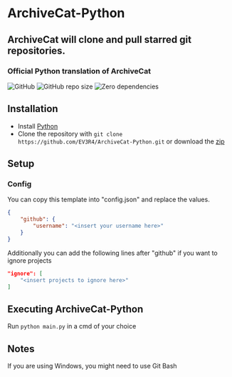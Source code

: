 # ArchiveCat-Python
## ArchiveCat will clone and pull starred git repositories.
### Official Python translation of ArchiveCat
![GitHub](https://img.shields.io/github/license/EV3R4/ArchiveCat-Python)
![GitHub repo size](https://img.shields.io/github/repo-size/EV3R4/ArchiveCat-Python)
![Zero dependencies](https://img.shields.io/badge/dependencies-0-success)

## Installation
* Install [Python](https://www.python.org/)
* Clone the repository with `git clone https://github.com/EV3R4/ArchiveCat-Python.git` or download the [zip](https://github.com/EV3R4/ArchiveCat-Python/archive/master.zip)

## Setup
### Config
You can copy this template into "config.json" and replace the values.
```json
{
    "github": {
        "username": "<insert your username here>"
    }
}
```
Additionally you can add the following lines after "github" if you want to ignore projects
```json
"ignore": [
    "<insert projects to ignore here>"
]
```

## Executing ArchiveCat-Python
Run `python main.py` in a cmd of your choice

## Notes
If you are using Windows, you might need to use Git Bash
